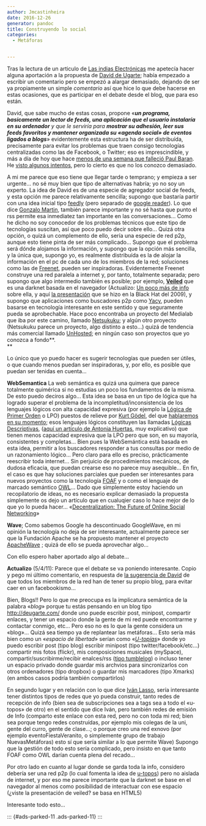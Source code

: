```yaml
---
author: Jmcastinheira
date: 2016-12-26
generator: pandoc
title: Construyendo lo social
categories:
  - Metáforas


---
```




Tras la lectura de un articulo de [Las indias
Electrónicas](http://lasindias.coop/facebook-el-%C2%ABefecto-boy-scout%C2%BB-y-la-necesidad-de-dar-un-canal-articulado-a-la-adhesion/)
me apetecía hacer alguna aportación a la propuesta de [David de
Ugarte](http://lasindias.coop/facebook-el-%C2%ABefecto-boy-scout%C2%BB-y-la-necesidad-de-dar-un-canal-articulado-a-la-adhesion/#comment-1963);
había empezado a escribir un comentario pero se empezó a alargar
demasiado, dejando de ser ya propiamente un simple *comentario* así que
hice lo que debe hacerse en estas ocasiones, que es participar en el
debate desde el blog, que para eso están.

David, que sabe mucho de estas cosas, propone «***un programa,
basicamente un lector de feeds, una aplicación que el usuario instalaría
en su ordenador** y que le serviría para **mostrar su adhesión, leer sus
feeds favoritos y mantener organizada su «agenda social» de eventos
ligados a blogs***» evidentemente esta estructura ha de ser distribuída,
precisamente para evitar los problemas que traen consigo tecnologías
centralizadas como las de Facebook, o Twitter; eso es imprescindible, y
más a día de hoy que hace [menos de una semana que falleció Paul
Baran](http://www.publico.es/ciencias/368475/muere-paul-baran-uno-de-los-padres-de-internet).
He [visto algunos
intentos](http://tutorialesydemasvirus.blogspot.com/2010/11/top-de-plugins-para-crear-tu-red-social.html),
pero lo cierto es que no los conozco demasiado.

A mi me parece que eso tiene que llegar tarde o temprano; y empieza a
ser urgente... no sé muy bien que tipo de alternativas habría; yo no soy
un experto. La idea de David es de una especie de agregador social de
feeds, y esta opción me parece relativamente sencilla; supongo que
bastaría partir con una idea inicial tipo
[feedly](http://www.feedly.com/home) (pero separado de [google
reader](http://www.google.es/url?sa=t&source=web&cd=1&ved=0CCAQFjAA&url=http%3A%2F%2Fwww.google.es%2Freader%2F&ei=l4mZTY2DEIywhAfWts3vCA&usg=AFQjCNGOoXhejmModXrI-NcJKv4RlA6zYQ&sig2=VlSssNsrTzs9dpJ7c-jJmQ)).
Lo que dice [Gonzalo
Martin](http://lasindias.coop/facebook-el-%C2%ABefecto-boy-scout%C2%BB-y-la-necesidad-de-dar-un-canal-articulado-a-la-adhesion/#comment-1969),
también parece importante y no sé hasta que punto el rss permite esa
inmediatez tan importante en las conversaciones... Como he dicho no soy
conocedor de los problemas técnicos que este tipo de tecnologías
suscitan, así que poco puedo decir sobre ello... Quizá otra opción, o
quizá un complemento de ello, sería una especie de red p2p, aunque esto
tiene pinta de ser más complicado... Supongo que el problema será dónde
alojamos la información, y supongo que la opción más sencilla, y la
única que, supongo yo, es realmente distribuída es la de alojar la
información en el pc de cada uno de los miembros de la red; soluciones
como las de
[Freenet](http://www.google.es/url?sa=t&source=web&cd=1&ved=0CCQQFjAA&url=http%3A%2F%2Ffreenetproject.org%2F&ei=f4qZTe6fIMHOhAeayuDfCA&usg=AFQjCNE77MwtqB8_I1sJRLSOAatDV2rUNw&sig2=6HmRKayH9ebbBqY7boAEhA),
pueden ser inspiradoras. Evidentemente Freenet construye una red
paralela a internet y, por tanto, totalmente separada; pero supongo que
algo intermedio también es posible; por ejemplo,
**[Veiled](http://www.fayerwayer.com/2009/07/investigadores-de-hp-desarrollan-una-darknet-basada-en-navegador/?utm_source=feedburner&utm_medium=feed&utm_campaign=Feed%3A+fayerwayer+%28FayerWayer%29)**
que es una darknet basada en el navegador (Actualizo: [Un poco más de
info](http://www.darkreading.com/security/encryption/217801293/index.html)
sobre ella, y aquí [la
presentación](http://www.google.es/url?sa=t&source=web&cd=6&ved=0CEUQFjAF&url=http%3A%2F%2Fwww.blackhat.com%2Fpresentations%2Fbh-usa-09%2FHOFFMAN%2FBHUSA09-Hoffman-VeilDarknet-SLIDES.pdf&ei=cNCZTaS9K4yKhQff8fHrCA&usg=AFQjCNGgbCfX7iYPwNGImCqsUPq8Edpxuw&sig2=a37V4TKkFP-Bg7LZbOShZw)
que se hizo en la Black Hat del 2009), y supongo que aplicaciones como
buscadores p2p como [Yacy](http://yacy.net/en/index.html), pueden
basarse en tecnología interesante en este sentido y que seguramente
pueda se aprobechable. Hace poco encontraba un proyecto del Medialab que
iba por este camino, llamado
[Netsukuku](http://es.wikipedia.org/wiki/Netsukuku); y algún otro
proyecto (Netsukuku parece un proyecto, algo distinto a esto...) quizá
de tendencia más comercial llamado [UnHosted](http://www.unhosted.org/);
en ningún caso son proyectos que yo conozca a fondo**.\
**

Lo único que yo puedo hacer es sugerir tecnologías que pueden ser
útiles, o que cuando menos puedan ser inspiradoras, y, por ello, es
posible que puedan ser tenidas en cuenta...

**WebSemantica** La web semántica es quizá una quimera que parece
totalmente quimérica si no estudias un poco los fundamentos de la misma.
De esto puedo deciros algo... Esta idea se basa en un tipo de lógica que
ha logrado superar el problema de la incompletitud/inconsistencia de los
lenguajes lógicos con alta capacidad expresiva (por ejemplo la [Lógica
de Primer
Orden](http://es.wikipedia.org/wiki/L%C3%B3gica_de_primer_orden) o LPO)
puestos de relieve por [Kurt
Gödel](http://www.google.es/url?sa=t&source=web&cd=1&ved=0CBwQFjAA&url=http%3A%2F%2Fes.wikipedia.org%2Fwiki%2FKurt_G%25C3%25B6del&ei=gI2ZTarOF5CGhQe69vzvCA&usg=AFQjCNEAwmM5d2JhVDCOweAsn2EFmBoEnw&sig2=AUVOTfQPzD757OIecdE9yg),
del que [hablaremos en su
momento](http://www.entelequia.info/content/view/1023073/La-conciencia-hecha-software-I-El-sueno-de-la-razon.html#content-top);
esos lenguajes lógicos constituyen las llamadas [Lógicas
Descriptivas](http://es.wikipedia.org/wiki/L%C3%B3gica_de_descripci%C3%B3n),
([aquí un artículo de Antonia
Huertas](http://docs.google.com/viewer?a=v&q=cache:TvgyKHOXrZQJ:campus.usal.es/%7Erevistas_trabajo/index.php/0213-3563/article/view/627/801+Huertas+logica+descripti&hl=es&gl=es&pid=bl&srcid=ADGEESgdCEn8IeUyC9SVc8jtLFCkTKGFNf_E4OjEp5ked_lrGLBOvopIYxzA6xmjeqtchkaVmlh1Pkf9e0XWVF3Hm7WkV6c4Ne2whISj1Y8MMWqaMKtTe85vaCK95b6UZD2x9Xh_L24w&sig=AHIEtbS7yKvbmTPe8Ff0USF6ZRtFsEnTfw),
muy explicativo) que tienen menos capacidad expresiva que la LPO pero
que son, en su mayoría, consistentes y completas... Bien pues la
WebSemántica está basada en esta idea, permitir a los buscadores
responder a tus consultas por medio de un razonamiento lógico... Pero
claro para ello es preciso, prácticamente reescribir toda internet...
Sin perjuicio de procedimientos mecánicos, de dudosa eficacia, que
puedan crearse eso no parece muy asequible... En fin, el caso es que hay
soluciones parciales que pueden ser interesantes para nuevos proyectos
como la tecnología [FOAF](http://www.foaf-project.org/) y o como el
lenguaje de marcado semántico
[OWL](http://www.w3.org/TR/owl-features/)... Dado que simplemente estoy
haciendo un recopilatorio de ideas, no es necesario explicar demasiado
la propuesta simplemente os dejo un artículo que en cualuqier caso lo
hace mejor de lo que yo lo pueda hacer... «[Decentralization: The Future
of Online Social
Networking](http://dig.csail.mit.edu/2008/Papers/MSNWS/)»

**Wave**; Como sabemos Google ha descontinuado GoogleWave, en mi opinión
la tecnología no deja de ser interesante, actualmente parece ser que la
Fundación Apache se ha propuesto mantener el proyecto
[ApacheWave](http://wiki.apache.org/incubator/WaveProposal) ; quizá de
ello se pueda aprovechar algo...

Con ello espero haber aportado algo al debate...

**Actualizo** (5/4/11): Parece que el debate se va poniendo interesante.
Copio y pego mi último comentario, en respuesta de [la sugerencia de
David](http://lasindias.coop/facebook-el-%c2%abefecto-boy-scout%c2%bb-y-la-necesidad-de-dar-un-canal-articulado-a-la-adhesion/#comment-1991)
de que todos los miembros de la red han de tener su propio blog, para
evitar caer en un facebookismo...

Bien, Blogs!! Pero lo que me preocupa es la implicatura semántica de la
palabra «*blog*» porque tu estás pensando en un blog tipo
<http://deugarte.com/> donde uno puede escribir post, minipost,
compartir enlaces, y tener un espacio donde la gente de mi red puede
encontrarme y contactar conmigo, etc... Pero eso no es lo que la gente
considera un «blog»... Quizá sea tiempo ya de replantear las
metáforas... Esto sería más bien como un «*espacio de libertad*» serían
como
«*[U-topías](http://buscon.rae.es/draeI/SrvltConsulta?TIPO_BUS=3&LEMA=utopia)*»
donde yo puedo escribir post (tipo blog) escribir minipost (tipo
twitter/facebook/etc...) compartir mis fotos (flickr), mis composiciones
musicales (mySpace), compartir/suscribirme/recibir enalces/rss ([tipo
tumblelog](http://es.wikipedia.org/wiki/Tumblelog)) o incluso tener un
espacio privado donde guardar mis archvios para sincronizarlos con otros
ordenadores (tipo dropbox) o guardar mis marcadores (tipo Xmarks) (en
ambos casos podría también compartirlos)

En segundo lugar y en relación con lo que dice [Iván
Lasso](http://lasindias.coop/facebook-el-%c2%abefecto-boy-scout%c2%bb-y-la-necesidad-de-dar-un-canal-articulado-a-la-adhesion/#comment-1985),
sería interesante tener distintos tipos de redes que yo pueda construir,
tanto redes de recepción de info (bien sea de subscripciones sea a tags
sea a todo el «u-topos» de otro) en el sentido que dice Iván, pero
también redes de emisión de Info (comparto este enlace con esta red,
pero no con toda mi red; bien sea porque tengo redes construídas, por
ejemplo mis colegas de la uni, gente del curro, gente de clase...; o
porque creo una red exnovo (por ejemplo eventoFiestaVeranito, o
simplemente grupo de trabajo NuevasMetáforas) esto sí que sería similar
a lo que permite Wave) Supongo que la gestión de todo esto sería
complicado, pero insisto en que tanto FOAF como OWL darían cuenta plena
del recado...

Por otro lado en cuanto al lugar donde se garda toda la info, considero
debería ser una red p2p (lo cual fomenta la idea de
[u-topos](http://buscon.rae.es/draeI/SrvltConsulta?TIPO_BUS=3&LEMA=utopia))
pero no aislada de internet, y por eso me parece importante que la
darknet se base en el navegador al menos como posibilidad de interactuar
con ese espacio (¿viste la presentación de veiled? se basa en HTML5)

Interesante todo esto...

::: {#ads-parked-11 .ads-parked-11}
:::

